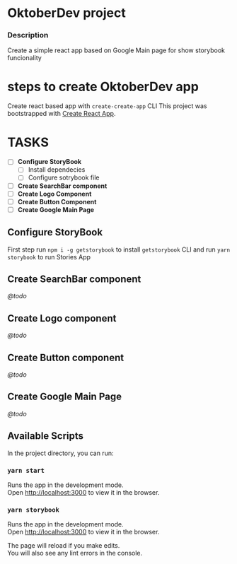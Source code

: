 # OktoberDev project

### Description

Create a simple react app based on Google Main page for show storybook funcionality 

# steps to create OktoberDev app
Create react based app with `create-create-app` CLI
This project was bootstrapped with [Create React App](https://github.com/facebook/create-react-app).

# TASKS

 - [ ] **Configure StoryBook**
    - [ ] Install dependecies
    - [ ] Configure sotrybook file
 - [ ] **Create SearchBar component**
 - [ ] **Create Logo Component**
 - [ ] **Create Button Component**
 - [ ] **Create Google Main Page**

## Configure StoryBook
First step run `npm i -g getstorybook` to install `getstorybook` CLI and run `yarn storybook` to run Stories App

## Create SearchBar component
*@todo*

## Create Logo component
*@todo*

## Create Button component
*@todo*

## Create Google Main Page
*@todo*

## Available Scripts

In the project directory, you can run:

### `yarn start`

Runs the app in the development mode.<br />
Open [http://localhost:3000](http://localhost:3000) to view it in the browser.

### `yarn storybook`

Runs the app in the development mode.<br />
Open [http://localhost:3000](http://localhost:3000) to view it in the browser.

The page will reload if you make edits.<br />
You will also see any lint errors in the console.

